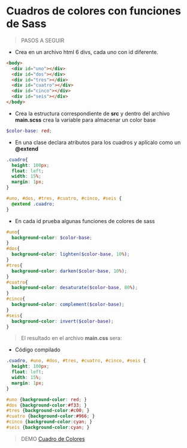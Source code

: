 # Cuadros de colores con funciones de Sass

> PASOS A SEGUIR
* Crea en un archivo html 6 divs, cada uno con id diferente.
```html
<body>
  <div id="uno"></div>
  <div id="dos"></div>
  <div id="tres"></div>
  <div id="cuatro"></div>
  <div id="cinco"></div>
  <div id="seis"></div>
</body>
```
* Crea la estructura correspondiente de **src** y dentro del archivo **main.scss** crea la variable para almacenar un color base
```scss
$color-base: red;
```

* En una clase declara atributos para los cuadros y aplícalo como un **@extend**
```scss
.cuadro{
  height: 100px;
  float: left;
  width: 15%;
  margin: 1px;
}

#uno, #dos, #tres, #cuatro, #cinco, #seis {
  @extend .cuadro;
}
```

* En cada id prueba algunas funciones de colores de sass
```scss
#uno{
  background-color: $color-base;
}
#dos{
  background-color: lighten($color-base, 10%);
}
#tres{
  background-color: darken($color-base, 10%);
}
#cuatro{
  background-color: desaturate($color-base, 80%);
}
#cinco{
  background-color: complement($color-base);
}
#seis{
  background-color: invert($color-base);
}
```

> El resultado en el archivo **main.css** sera:
* Código compilado
```scss
.cuadro, #uno, #dos, #tres, #cuatro, #cinco, #seis {
  height: 100px;
  float: left;
  width: 15%;
  margin: 1px;
}

#uno {background-color: red; }
#dos {background-color:#f33; }
#tres {background-color:#c00; }
#cuatro {background-color:#966; }
#cinco {background-color:cyan; }
#seis {background-color:cyan; }
```


> DEMO
[Cuadro de Colores](https://github.com/)

